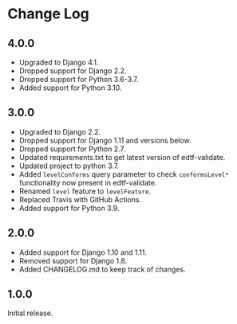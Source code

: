 Change Log
==========


4.0.0
-----

* Upgraded to Django 4.1.
* Dropped support for Django 2.2.
* Dropped support for Python 3.6-3.7.
* Added support for Python 3.10.


3.0.0
-----

* Upgraded to Django 2.2.
* Dropped support for Django 1.11 and versions below.
* Dropped support for Python 2.7.
* Updated requirements.txt to get latest version of edtf-validate.
* Updated project to python 3.7.
* Added `levelConforms` query parameter to check `conformsLevel*` functionality now present in edtf-validate.
* Renamed `level` feature to `levelFeature`.
* Replaced Travis with GitHub Actions.
* Added support for Python 3.9.


2.0.0
-----

* Added support for Django 1.10 and 1.11.
* Removed support for Django 1.8.
* Added CHANGELOG.md to keep track of changes.


1.0.0
-----

Initial release.
